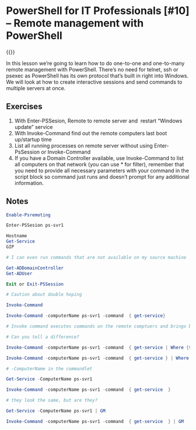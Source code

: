 # PowerShell for IT Professionals [#10] – Remote management with PowerShell

{{<youtube TB2-Y3zFUb0>}}

In this lesson we&#8217;re going to learn how to do one-to-one and one-to-many remote management with PowerShell. There&#8217;s no need for telnet, ssh or psexec as PowerShell has its own protocol that&#8217;s built in right into Windows. We will look at how to create interactive sessions and send commands to multiple servers at once.

## Exercises

<ol type="1">
  <li>
    With Enter-PSSesion, Remote to remote server and&nbsp; restart &#8220;Windows update&#8221; service
  </li>
  <li>
    With Invoke-Command find out the remote computers last boot up/startup time
  </li>
  <li>
    List all running processes on remote server without using Enter-PsSession or Invoke-Command
  </li>
  <li>
    If you have a Domain Controller available, use Invoke-Command to list all computers on that network (you can use * for filter), remember that you need to provide all necessary parameters with your command in the script block so command just runs and doesn&#8217;t prompt for any additional information.
  </li>
</ol>

## Notes

```powershell
Enable-Psremoting

Enter-PSSesion ps-svr1

Hostname
Get-Service
GIP

# I can even run commands that are not available on my source machine

Get-ADDomainController
Get-ADUser

Exit or Exit-PSSession

# Caution about double hoping

Invoke-Command

Invoke-Command -computerName ps-svr1 -command  { get-service}

# Invoke command executes commands on the remote comptuers and brings back the results

# Can you tell a difference?

Invoke-Command -computerName ps-svr1 -command  { get-service | Where {$_.status -eq 'stopped' } }

Invoke-Command -computerName ps-svr1 -command  { get-service } | Where {$_.status -eq 'stopped' }

# -ComputerName in the commandlet

Get-Service -ComputerName ps-svr1

Invoke-Command -computerName ps-svr1 -command  { get-service  }

# they look the same, but are they?

Get-Service -ComputerName ps-svr1 | GM

Invoke-Command -computerName ps-svr1 -command  { get-service  } | GM
```
